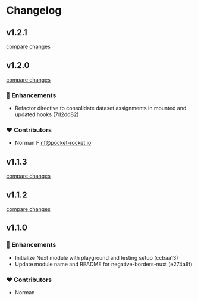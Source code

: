 # Changelog


## v1.2.1

[compare changes](https://undefined/undefined/compare/v1.2.0...v1.2.1)

## v1.2.0

[compare changes](https://undefined/undefined/compare/v1.1.3...v1.2.0)

### 🚀 Enhancements

- Refactor directive to consolidate dataset assignments in mounted and updated hooks (7d2dd82)

### ❤️ Contributors

- Norman F <nf@pocket-rocket.io>

## v1.1.3

[compare changes](https://undefined/undefined/compare/v1.1.2...v1.1.3)

## v1.1.2

[compare changes](https://undefined/undefined/compare/v1.1.0...v1.1.2)

## v1.1.0


### 🚀 Enhancements

- Initialize Nuxt module with playground and testing setup (ccbaa13)
- Update module name and README for negative-borders-nuxt (e274a6f)

### ❤️ Contributors

- Norman

